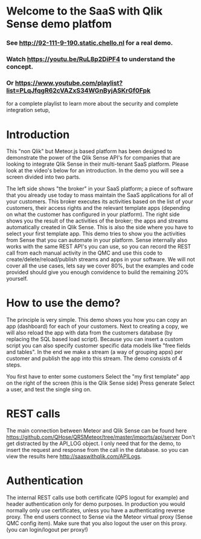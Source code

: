 # Welcome to the SaaS with Qlik Sense demo platfom

### See http://92-111-9-190.static.chello.nl for a real demo.
### Watch https://youtu.be/RuL8p2DiPF4 to understand the concept. 
### Or https://www.youtube.com/playlist?list=PLqJfqgR62cVAZxS34WGnByjASKrGf0Fpk
for a complete playlist to learn more about the security and complete integration setup, 

# Introduction
This "non Qlik" but Meteor.js based platform has been designed to demonstrate the power of the Qlik Sense API's for companies that are looking to integrate Qlik Sense in their multi-tenant SaaS platform. Please look at the video's below for an introduction. In the demo you will see a screen divided into two parts.

The left side shows "the broker" in your SaaS platform; a piece of software that you already use today to mass maintain the SaaS applications for all of your customers. This broker executes its activities based on the list of your customers, their access rights and the relevant template apps (depending on what the customer has configured in your platform).
The right side shows you the result of the activities of the broker; the apps and streams automatically created in Qlik Sense. This is also the side where you have to select your first template app.
This demo tries to show you the activities from Sense that you can automate in your platform. Sense internally also works with the same REST API's you can use, so you can record the REST call from each manual activity in the QMC and use this code to create/delete/reload/publish streams and apps in your software. We will not cover all the use cases, lets say we cover 80%, but the examples and code provided should give you enough convidence to build the remaining 20% yourself.

# How to use the demo?

The principle is very simple. This demo shows you how you can copy an app (dashboard) for each of your customers. Next to creating a copy, we will also reload the app with data from the customers database (by replacing the SQL based load script). Because you can insert a custom script you can also specify customer specific data models like "free fields and tables". In the end we make a stream (a way of grouping apps) per customer and publish the app into this stream. The demo consists of 4 steps.

You first have to enter some customers
Select the "my first template" app on the right of the screen (this is the Qlik Sense side)
Press generate
Select a user, and test the single sing on.

# REST calls
The main connection between Meteor and Qlik Sense can be found here https://github.com/QHose/QRSMeteor/tree/master/imports/api/server
Don't get distracted by the API_LOG object. I only need that for the demo, to insert the request and response from the call in the database. so you can view the results here http://saaswithqlik.com/APILogs. 

# Authentication
The internal REST calls use both certificate (QPS logout for example) and header authentication only for demo purposes. In production you would normally only use certificates, unless you have a authenticating reverse proxy. The end users connect to Sense via the Meteor virtual proxy (Sense QMC config item). Make sure that you also logout the user on this proxy. (you can login/logout per proxy!)
